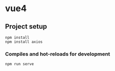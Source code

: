 # vue4

## Project setup
```
npm install
npm install axios
```

### Compiles and hot-reloads for development
```
npm run serve
```
